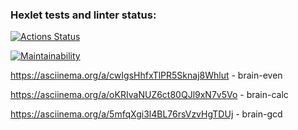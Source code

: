 ### Hexlet tests and linter status:
[![Actions Status](https://github.com/SmwOverRainbow/frontend-project-44/workflows/hexlet-check/badge.svg)](https://github.com/SmwOverRainbow/frontend-project-44/actions)

[![Maintainability](https://api.codeclimate.com/v1/badges/8fdb71d31f768b70a8fd/maintainability)](https://codeclimate.com/github/SmwOverRainbow/frontend-project-44/maintainability)

https://asciinema.org/a/cwIgsHhfxTlPR5Sknaj8Whlut  - brain-even

https://asciinema.org/a/oKRIvaNUZ6ct80QJl9xN7v5Vo  - brain-calc

https://asciinema.org/a/5mfqXgi3l4BL76rsVzvHgTDUj  - brain-gcd
